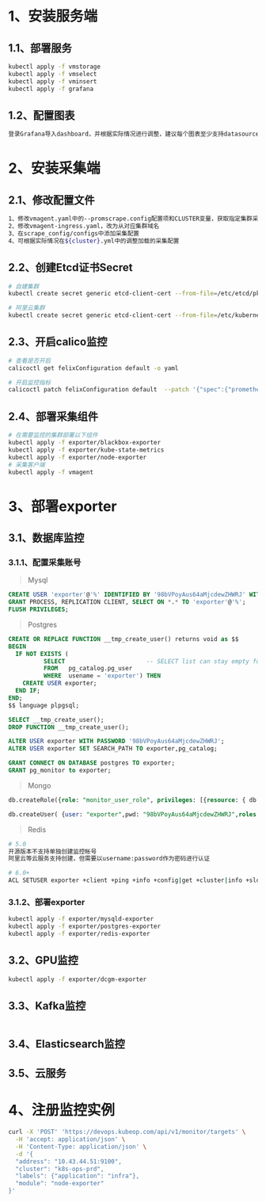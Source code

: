# 1、安装服务端

## 1.1、部署服务

```bash
kubectl apply -f vmstorage
kubectl apply -f vmselect
kubectl apply -f vminsert
kubectl apply -f grafana
```



## 1.2、配置图表

```bash
登录Grafana导入dashboard，并根据实际情况进行调整，建议每个图表至少支持datasource、cluster、job、instance筛选
```



# 2、安装采集端

## 2.1、修改配置文件

```bash
1、修改vmagent.yaml中的--promscrape.config配置项和CLUSTER变量，获取指定集群采集配置
2、修改vmagent-ingress.yaml，改为从对应集群域名
3、在scrape_config/configs中添加采集配置
4、可根据实际情况在${cluster}.yml中的调整加载的采集配置
```



## 2.2、创建Etcd证书Secret

```bash
# 自建集群
kubectl create secret generic etcd-client-cert --from-file=/etc/etcd/pki/etcd-ca.pem --from-file=/etc/etcd/pki/etcd-healthcheck-client.pem --from-file=/etc/etcd/pki/etcd-healthcheck-client.key -n monitoring

# 阿里云集群
kubectl create secret generic etcd-client-cert --from-file=/etc/kubernetes/pki/etcd/ca.pem --from-file=/etc/kubernetes/pki/etcd/etcd-client.pem --from-file=/etc/kubernetes/pki/etcd/etcd-client-key.pem -n monitoring
```



## 2.3、开启calico监控

```bash
# 查看是否开启
calicoctl get felixConfiguration default -o yaml

# 开启监控指标
calicoctl patch felixConfiguration default  --patch '{"spec":{"prometheusMetricsEnabled": true}}'
```



## 2.4、部署采集组件

```bash
# 在需要监控的集群部署以下组件
kubectl apply -f exporter/blackbox-exporter
kubectl apply -f exporter/kube-state-metrics
kubectl apply -f exporter/node-exporter
# 采集客户端
kubectl apply -f vmagent
```



# 3、部署exporter

## 3.1、数据库监控

### 3.1.1、配置采集账号

> Mysql

```sql
CREATE USER 'exporter'@'%' IDENTIFIED BY '98bVPoyAus64aMjcdewZHWRJ' WITH MAX_USER_CONNECTIONS 5;
GRANT PROCESS, REPLICATION CLIENT, SELECT ON *.* TO 'exporter'@'%';
FLUSH PRIVILEGES;
```



> Postgres

```sql
CREATE OR REPLACE FUNCTION __tmp_create_user() returns void as $$
BEGIN
  IF NOT EXISTS (
          SELECT                       -- SELECT list can stay empty for this
          FROM   pg_catalog.pg_user
          WHERE  usename = 'exporter') THEN
    CREATE USER exporter;
  END IF;
END;
$$ language plpgsql;

SELECT __tmp_create_user();
DROP FUNCTION __tmp_create_user();

ALTER USER exporter WITH PASSWORD '98bVPoyAus64aMjcdewZHWRJ';
ALTER USER exporter SET SEARCH_PATH TO exporter,pg_catalog;

GRANT CONNECT ON DATABASE postgres TO exporter;
GRANT pg_monitor to exporter;
```



> Mongo

```sql
db.createRole({role: "monitor_user_role", privileges: [{resource: { db: "", collection: "" }, actions: ["listCollections"]}], roles: ["clusterMonitor"]})

db.createUser( {user: "exporter",pwd: "98bVPoyAus64aMjcdewZHWRJ",roles: [ { role: "monitor_user_role", db: "admin" } ]})
```



> Redis

```bash
# 5.0
开源版本不支持单独创建监控帐号
阿里云等云服务支持创建，但需要以username:password作为密码进行认证

# 6.0+
ACL SETUSER exporter +client +ping +info +config|get +cluster|info +slowlog +latency +memory +select +get +scan +xinfo +type +pfcount +strlen +llen +scard +zcard +hlen +xlen +eval allkeys on >98bVPoyAus64aMjcdewZHWRJ
```



### 3.1.2、部署exporter

```bash
kubectl apply -f exporter/mysqld-exporter
kubectl apply -f exporter/postgres-exporter
kubectl apply -f exporter/redis-exporter
```



## 3.2、GPU监控

```bash
kubectl apply -f exporter/dcgm-exporter
```



## 3.3、Kafka监控

```bash
```



## 3.4、Elasticsearch监控





## 3.5、云服务





# 4、注册监控实例

```bash
curl -X 'POST' 'https://devops.kubeop.com/api/v1/monitor/targets' \
  -H 'accept: application/json' \
  -H 'Content-Type: application/json' \
  -d '{
  "address": "10.43.44.51:9100",
  "cluster": "k8s-ops-prd",
  "labels": {"application": "infra"},
  "module": "node-exporter"
}'
```

